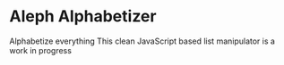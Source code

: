 # Aleph Alphabetizer
Alphabetize everything
This clean JavaScript based list manipulator is a work in progress
